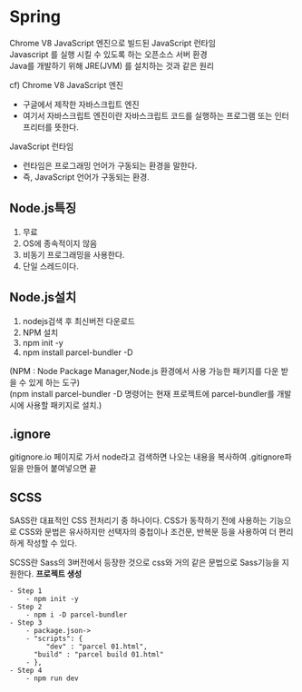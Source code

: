 # Spring
Chrome V8 JavaScript 엔진으로 빌드된 JavaScript 런타임 <br>
Javascript 를 실행 시킬 수 있도록 하는 오픈소스 서버 환경 <br>
Java를 개발하기 위해 JRE(JVM) 를 설치하는 것과 같은 원리 <br>

cf)
Chrome V8 JavaScript 엔진
 - 구글에서 제작한 자바스크립트 엔진
 - 여기서 자바스크립트 엔진이란 자바스크립트 코드를 실행하는 프로그램 또는 인터프리터를 뜻한다.

JavaScript 런타임
 - 런타임은 프로그래밍 언어가 구동되는 환경을 말한다.
 - 즉, JavaScript 언어가 구동되는 환경.

## Node.js특징
1. 무료
2. OS에 종속적이지 않음
3. 비동기 프로그래밍을 사용한다.
4. 단일 스레드이다.

## Node.js설치
1. nodejs검색 후 최신버전 다운로드
2. NPM 설치
3. npm init -y
4. npm install parcel-bundler -D

(NPM : Node Package Manager,Node.js 환경에서 사용 가능한 패키지를 다운 받을 수 있게 하는 도구) <br>
(npm install parcel-bundler -D 명령어는 현재 프로젝트에 parcel-bundler를 개발 시에 사용할 패키지로 설치.) <br>

## .ignore
gitignore.io 페이지로 가서 node라고 검색하면 나오는 내용을 복사하여 .gitignore파일을 만들어 붙여넣으면 끝


## SCSS
SASS란 대표적인 CSS 전처리기 중 하나이다.
CSS가 동작하기 전에 사용하는 기능으로 CSS와 문법은 유사하지만 선택자의 중첩이나 조건문, 반복문 등을 사용하여 더 편리하게 작성할 수 있다.

SCSS란 Sass의 3버전에서 등장한 것으로 css와 거의 같은 문법으로 Sass기능을 지원한다.
**프로젝트 생성**
```
- Step 1
    - npm init -y 
- Step 2
    - npm i -D parcel-bundler
- Step 3
    - package.json->
    - "scripts": {
         "dev" : "parcel 01.html",
      "build" : "parcel build 01.html" 
    - },
- Step 4
    - npm run dev 
```


